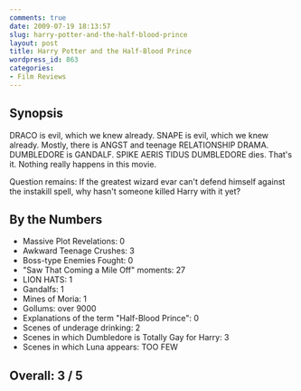 ```yaml
---
comments: true
date: 2009-07-19 18:13:57
slug: harry-potter-and-the-half-blood-prince
layout: post
title: Harry Potter and the Half-Blood Prince
wordpress_id: 863
categories:
- Film Reviews
---
```


Synopsis
--------

DRACO is evil, which we knew already.  SNAPE is evil, which we knew already.  Mostly, there is ANGST and teenage RELATIONSHIP DRAMA.  DUMBLEDORE is GANDALF.  SPIKE AERIS TIDUS DUMBLEDORE dies.  That's it.  Nothing really happens in this movie.

Question remains: If the greatest wizard evar can't defend himself against the instakill spell, why hasn't someone killed Harry with it yet?

By the Numbers
--------------

* Massive Plot Revelations: 0  
* Awkward Teenage Crushes: 3  
* Boss-type Enemies Fought: 0  
* "Saw That Coming a Mile Off" moments: 27  
* LION HATS: 1  
* Gandalfs: 1  
* Mines of Moria: 1  
* Gollums: over 9000  
* Explanations of the term "Half-Blood Prince": 0  
* Scenes of underage drinking: 2  
* Scenes in which Dumbledore is Totally Gay for Harry: 3  
* Scenes in which Luna appears: TOO FEW

Overall: 3 / 5
--------------
